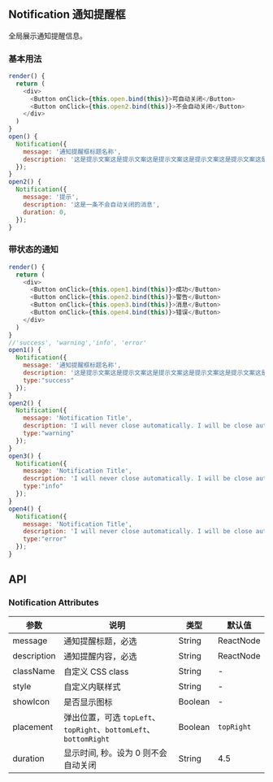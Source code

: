 ## Notification 通知提醒框

全局展示通知提醒信息。

### 基本用法

<!--DemoStart--> 
```js
render() {
  return (
    <div>
      <Button onClick={this.open.bind(this)}>可自动关闭</Button>
      <Button onClick={this.open2.bind(this)}>不会自动关闭</Button>
    </div>
  )
}
open() {
  Notification({
    message: '通知提醒框标题名称',
    description: '这是提示文案这是提示文案这是提示文案这是提示文案这是提示文案这是提示文案这是提示文案这是提示文案'
  });
}
open2() {
  Notification({
    message: '提示',
    description: '这是一条不会自动关闭的消息',
    duration: 0,
  });
}
```
<!--End-->


### 带状态的通知

<!--DemoStart--> 
```js
render() {
  return (
    <div>
      <Button onClick={this.open1.bind(this)}>成功</Button>
      <Button onClick={this.open2.bind(this)}>警告</Button>
      <Button onClick={this.open3.bind(this)}>消息</Button>
      <Button onClick={this.open4.bind(this)}>错误</Button>
    </div>
  )
}
//'success', 'warning','info', 'error'
open1() {
  Notification({
    message: '通知提醒框标题名称',
    description: '这是提示文案这是提示文案这是提示文案这是提示文案这是提示文案这是提示文案这是提示文案这是提示文案',
    type:"success"
  });
}
open2() {
  Notification({
    message: 'Notification Title',
    description: 'I will never close automatically. I will be close automatically. I will never close automatically.',
    type:"warning"
  });
}
open3() {
  Notification({
    message: 'Notification Title',
    description: 'I will never close automatically. I will be close automatically. I will never close automatically.',
    type:"info"
  });
}
open4() {
  Notification({
    message: 'Notification Title',
    description: 'I will never close automatically. I will be close automatically. I will never close automatically.',
    type:"error"
  });
}
```
<!--End-->

## API

### Notification Attributes

| 参数 | 说明 | 类型 | 默认值 |
|--------- |-------- |--------- |-------- |
| message | 通知提醒标题，必选 | String|ReactNode | - |
| description | 通知提醒内容，必选 | String|ReactNode | - |
| className | 自定义 CSS class | String | - |
| style | 自定义内联样式 | String | - |
| showIcon | 是否显示图标 | Boolean | - |
| placement | 弹出位置，可选 `topLeft`、`topRight`、`bottomLeft`、`bottomRight` | Boolean | `topRight` |
| duration | 显示时间, 秒。设为 0 则不会自动关闭 | String | 4.5 |